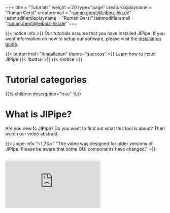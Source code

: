 +++
title = "Tutorials"
weight = 20
type="page"
creatordisplayname = "Ruman Gerst"
creatoremail = "ruman.gerst@leibniz-hki.de"
lastmodifierdisplayname = "Ruman Gerst"
lastmodifieremail = "ruman.gerst@leibniz-hki.de"
+++

{{< notice info >}}
Our tutorials assume that you have installed JIPipe. If you want information on how to setup our software, please visit the [installation guide](/installation).

{{< button href="/installation" theme="success" >}} Learn how to install JIPipe {{< /button >}}
{{< /notice >}}

# Tutorial categories

{{% children description="true" %}}

# What is JIPipe?

Are you new to JIPipe? Do you want to find out what this tool is about? Then watch our
video abstract:

{{< jipipe-info "<1.73.x" "The video was designed for older versions of JIPipe. Please be aware that some GUI components have changed." >}}

<iframe style="margin-top: 1em;" class="iframe-video" src="https://www.youtube-nocookie.com/embed/Zyl52bluWYI" frameborder="0" allow="autoplay; encrypted-media; picture-in-picture" allowfullscreen></iframe>


